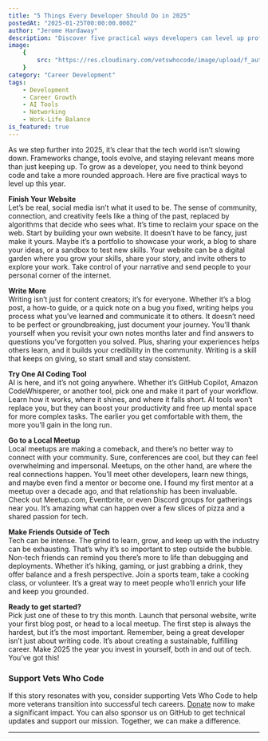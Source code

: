 ```yaml
---
title: "5 Things Every Developer Should Do in 2025"
postedAt: "2025-01-25T00:00:00.000Z"
author: "Jerome Hardaway"
description: "Discover five practical ways developers can level up professionally and personally in 2025, from building a personal website to making friends outside of tech."
image:
    {
        src: "https://res.cloudinary.com/vetswhocode/image/upload/f_auto,q_auto,g_auto/v1737784630/dev-2025_bhpafr.jpg",
    }
category: "Career Development"
tags:
    - Development
    - Career Growth
    - AI Tools
    - Networking
    - Work-Life Balance
is_featured: true
---
```


As we step further into 2025, it’s clear that the tech world isn’t slowing down. Frameworks change, tools evolve, and staying relevant means more than just keeping up. To grow as a developer, you need to think beyond code and take a more rounded approach. Here are five practical ways to level up this year.

**Finish Your Website**  
Let’s be real, social media isn’t what it used to be. The sense of community, connection, and creativity feels like a thing of the past, replaced by algorithms that decide who sees what. It’s time to reclaim your space on the web. Start by building your own website. It doesn’t have to be fancy, just make it yours. Maybe it’s a portfolio to showcase your work, a blog to share your ideas, or a sandbox to test new skills. Your website can be a digital garden where you grow your skills, share your story, and invite others to explore your work. Take control of your narrative and send people to your personal corner of the internet.

**Write More**  
Writing isn’t just for content creators; it’s for everyone. Whether it’s a blog post, a how-to guide, or a quick note on a bug you fixed, writing helps you process what you’ve learned and communicate it to others. It doesn’t need to be perfect or groundbreaking, just document your journey. You’ll thank yourself when you revisit your own notes months later and find answers to questions you’ve forgotten you solved. Plus, sharing your experiences helps others learn, and it builds your credibility in the community. Writing is a skill that keeps on giving, so start small and stay consistent.

**Try One AI Coding Tool**  
AI is here, and it’s not going anywhere. Whether it’s GitHub Copilot, Amazon CodeWhisperer, or another tool, pick one and make it part of your workflow. Learn how it works, where it shines, and where it falls short. AI tools won’t replace you, but they can boost your productivity and free up mental space for more complex tasks. The earlier you get comfortable with them, the more you’ll gain in the long run.

**Go to a Local Meetup**  
Local meetups are making a comeback, and there’s no better way to connect with your community. Sure, conferences are cool, but they can feel overwhelming and impersonal. Meetups, on the other hand, are where the real connections happen. You’ll meet other developers, learn new things, and maybe even find a mentor or become one. I found my first mentor at a meetup over a decade ago, and that relationship has been invaluable. Check out Meetup.com, Eventbrite, or even Discord groups for gatherings near you. It’s amazing what can happen over a few slices of pizza and a shared passion for tech.

**Make Friends Outside of Tech**  
Tech can be intense. The grind to learn, grow, and keep up with the industry can be exhausting. That’s why it’s so important to step outside the bubble. Non-tech friends can remind you there’s more to life than debugging and deployments. Whether it’s hiking, gaming, or just grabbing a drink, they offer balance and a fresh perspective. Join a sports team, take a cooking class, or volunteer. It’s a great way to meet people who’ll enrich your life and keep you grounded.

**Ready to get started?**  
Pick just one of these to try this month. Launch that personal website, write your first blog post, or head to a local meetup. The first step is always the hardest, but it’s the most important. Remember, being a great developer isn’t just about writing code. It’s about creating a sustainable, fulfilling career. Make 2025 the year you invest in yourself, both in and out of tech. You’ve got this!

### Support Vets Who Code

If this story resonates with you, consider supporting Vets Who Code to help more veterans transition into successful tech careers. [Donate](https://vetswhocode.io/donate) now to make a significant impact. You can also sponsor us on GitHub to get technical updates and support our mission. Together, we can make a difference.

---
